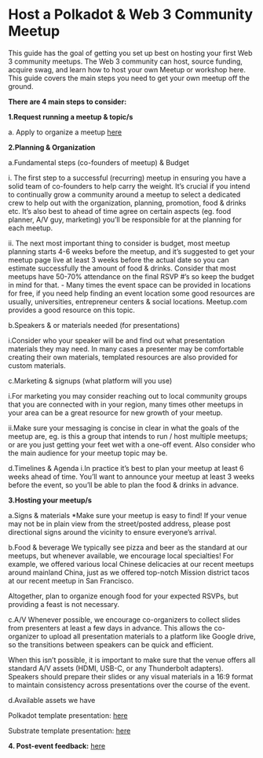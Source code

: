 # Host a Polkadot & Web 3 Community Meetup
This guide has the goal of getting you set up best on hosting your first Web 3 community meetups. The Web 3 community can host, source funding, acquire swag, and learn how to host your own Meetup or workshop here. This guide covers the main steps you need to get your own meetup off the ground. 

**There are 4 main steps to consider:**


**1.Request running a meetup & topic/s**

a.	Apply to organize a meetup [here](https://airtable.com/shrl0S6GoqkSozR7C)

**2.Planning & Organization**

a.Fundamental steps (co-founders of meetup) & Budget 

  i.	The first step to a successful (recurring) meetup in ensuring you have a solid team of co-founders to help carry the weight. It’s crucial if you intend to continually grow a community around a meetup to select a dedicated crew to help out with the organization, planning, promotion, food & drinks etc. It’s also best to ahead of time agree on certain aspects (eg. food planner, A/V guy, marketing) you’ll be responsible for at the planning for each meetup. 
  
  ii.	The next most important thing to consider is budget, most meetup planning starts 4-6 weeks before the meetup, and it’s suggested to get your meetup page live at least 3 weeks before the actual date so you can estimate successfully the amount of food & drinks. Consider that most meetups have 50-70% attendance on the final RSVP #’s so keep the budget in mind for that.
    -	Many times the event space can be provided in locations for free, if you need help finding an event location some good    resources are usually, universities, entrepreneur centers & social locations. Meetup.com provides a good resource on this topic.
    
b.Speakers & or materials needed (for presentations)

i.Consider who your speaker will be and find out what presentation materials they may need. In many cases a presenter may be comfortable creating their own materials, templated resources are also provided for custom materials.

c.Marketing & signups (what platform will you use)

i.For marketing you may consider reaching out to local community groups that you are connected with in your region, many times other meetups in your area can be a great resource for new growth of your meetup. 

ii.Make sure your messaging is concise in clear in what the goals of the meetup are, eg. is this a group that intends to run / host multiple meetups; or are you just getting your feet wet with a one-off event. Also consider who the main audience for your meetup topic may be.

d.Timelines & Agenda 
i.In practice it’s best to plan your meetup at least 6 weeks ahead of time. You’ll want to announce your meetup at least 3 weeks before the event, so you’ll be able to plan the food & drinks in advance.

**3.Hosting your meetup/s**

a.Signs & materials
*Make sure your meetup is easy to find! If your venue may not be in plain view from the street/posted address, please post directional signs around the vicinity to ensure everyone’s arrival. 
		

b.Food & beverage
We typically see pizza and beer as the standard at our meetups, but whenever available, we encourage local specialties! For example, we offered various local Chinese delicacies at our recent meetups around mainland China, just as we offered top-notch Mission district tacos at our recent meetup in San Francisco.
 
Altogether, plan to organize enough food for your expected RSVPs, but providing a feast is not necessary.

c.A/V 
Whenever possible, we encourage co-organizers to collect slides from presenters at least a few days in advance. This allows the co-organizer to upload all presentation materials to a platform like Google drive, so the transitions between speakers can be quick and efficient.
 
When this isn’t possible, it is important to make sure that the venue offers all standard A/V assets (HDMI, USB-C, or any Thunderbolt adapters). Speakers should prepare their slides or any visual materials in a 16:9 format to maintain consistency across presentations over the course of the event. 

d.Available assets we have 

Polkadot template presentation: [here](https://docs.google.com/presentation/d/1mJRdIbddrmn9lemhh2yqjXY6BglxrzmZBG1wxl_gdvo/edit?usp=sharing)

Substrate template presentation: [here](https://docs.google.com/presentation/d/1dhaoLb5V2K_vDe4EJlUcKwePD1nMktr57fOdSo8bHns/edit#slide=id.g45ee0ba2ab_3_12)

**4.	Post-event feedback:** [here](https://airtable.com/shr44bEJL7fMpiaSG)

